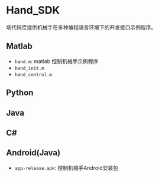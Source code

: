 # Hand_SDK

垓代码库提供机械手在多种编程语言环境下的开发接口示例程序。

## Matlab
*  `hand.m`: matlab 控制机械手示例程序
*  `hand_init.m`
*  `hand_control.m`
## Python

## Java

## C#

## Android(Java)
*  `app-release.apk`: 控制机械手Android安装包
